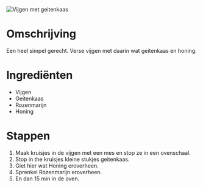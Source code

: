 ![Vijgen met geitenkaas](https://static.ah.nl/static/recepten/img_011299_890x594_JPG.jpg)

# Omschrijving

Een heel simpel gerecht. Verse vijgen met daarin wat geitenkaas en honing.

# Ingrediënten

* Vijgen
* Geitenkaas
* Rozenmarijn
* Honing

# Stappen

1. Maak kruisjes in de vijgen met een mes en stop ze in een ovenschaal.
2. Stop in the kruisjes kleine stukjes geitenkaas. 
3. Giet hier wat Honing eroverheen.
4. Sprenkel Rozenmarijn eroverheen.
5. En dan 15 min in de oven.
